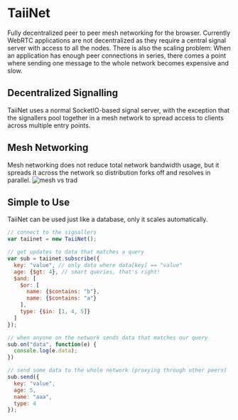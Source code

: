 # TaiiNet
Fully decentralized peer to peer mesh networking for the browser. Currently
WebRTC applications are not decentralized as they require a central signal
server with access to all the nodes. There is also the scaling problem: When an
application has enough peer connections in series, there comes a point where
sending one message to the whole network becomes expensive and slow.

## Decentralized Signalling
TaiiNet uses a normal SocketIO-based signal server, with the exception that the
signallers pool together in a mesh network to spread access to clients across
multiple entry points.

## Mesh Networking
Mesh networking does not reduce total network bandwidth usage, but it spreads it
across the network so distribution forks off and resolves in parallel.
![mesh vs trad](https://tucu.ca/wp-content/uploads/2014/02/traditional-WiFI-vs-mesh-WiFI-network.png)

## Simple to Use
TaiiNet can be used just like a database, only it scales automatically.

```javascript
// connect to the signallers
var taiinet = new TaiiNet();

// get updates to data that matches a query
var sub = taiinet.subscribe({
  key: "value", // only data where data[key] == "value"
  age: {$gt: 4}, // smart queries, that's right!
  $and: [
    $or: [
      name: {$contains: "b"},
      name: {$contains: "a"}
    ],
    type: {$in: [1, 4, 5]}
  ]
});

// when anyone on the network sends data that matches our query
sub.on("data", function(e) {
  console.log(e.data);
})

// send some data to the whole network (proxying through other peers)
sub.send({
  key: "value",
  age: 5,
  name: "aaa",
  type: 4
});
```
